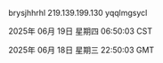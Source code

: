 brysjhhrhl 219.139.199.130 yqqlmgsycl

2025年 06月 19日 星期四 06:50:03 CST

2025年 06月 18日 星期三 22:50:03 GMT
